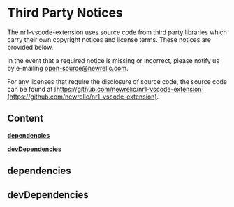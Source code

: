 # Third Party Notices

The nr1-vscode-extension uses source code from third party libraries which carry
their own copyright notices and license terms. These notices are provided
below.

In the event that a required notice is missing or incorrect, please notify us
by e-mailing [open-source@newrelic.com](mailto:open-source@newrelic.com).

For any licenses that require the disclosure of source
code, the source code can be found at [https://github.com/newrelic/nr1-vscode-extension](https://github.com/newrelic/nr1-vscode-extension).

## Content

**[dependencies](#dependencies)**


**[devDependencies](#devDependencies)**



## dependencies


## devDependencies

